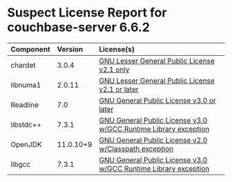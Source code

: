 
Suspect License Report for couchbase-server 6.6.2
=================================================

|Component|Version|License(s)|
| :--- | :--- | :--- |
|chardet|3.0.4|[GNU Lesser General Public License v2.1 only](../../license-data/fecf595c-3184-47f4-92f9-1a32ab46a8f1.txt)|
|libnuma1|2.0.11|[GNU Lesser General Public License v2.1 or later](../../license-data/cff110eb-f85c-445c-9d3b-00a04b7f4cf0.txt)|
|Readline|7.0|[GNU General Public License v3.0 or later](../../license-data/f80fb9a9-5329-47c2-864d-00ed5cf744bf.txt)|
|libstdc++|7.3.1|[GNU General Public License v3.0 w/GCC Runtime Library exception](../../license-data/3a5d4424-557d-49fa-9416-71c06026fe07.txt)|
|OpenJDK|11.0.10+9|[GNU General Public License v2.0 w/Classpath exception](../../license-data/9b7eb3ce-d64b-4e3e-a6b7-55d4dc798e68.txt)|
|libgcc|7.3.1|[GNU General Public License v3.0 w/GCC Runtime Library exception](../../license-data/3a5d4424-557d-49fa-9416-71c06026fe07.txt)|
